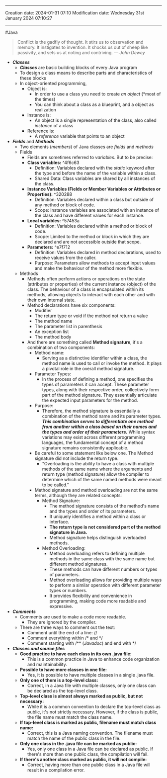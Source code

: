 
----
Creation date: 2024-01-31 07:10
Modification date: Wednesday 31st January 2024 07:10:27

----

#Java  

> Conflict is the gadfly of thought. It stirs us to observation and memory. It instigates to invention. It shocks us out of sheep like passivity, and sets us at noting and contriving.
> — <cite>John Dewey</cite>

- ***Classes***
	- ***Classes*** are basic building blocks of every Java program
	- To design a class means to describe parts and characteristics of these blocks 
	- In object-oriented programming,
		- Object is: 
			- In order to use a class you need to create *an object* (*most of the times)
			- You can think about a class as a blueprint, and a object as realization
		- Instance is:
			- An object is a single representation of the class, also called *instance* of a class
		- Reference is:
			- A *reference* variable that points to an object
- ***Fields*** and ***Methods***
	- Two elements (*members*) of Java classes are *fields* and *methods*
	- Fields
		- Fields are sometimes referred to *variables*. But to be precise:
		- **Class variables:** ^4f6c63
			- Definition: Variables declared with the *static* keyword after the type and before the name of the variable within a class.
			- Shared Data: Class variables are shared by all instances of the class.
		- **Instance Variables (Fields or Member Variables or Attributes or Properties):** ^320288
			- Definition: Variables declared within a class but outside of any method or block of code.
			- Scope: Instance variables are associated with an instance of the class and have different values for each instance.
		- **Local variables:** ^57453a
			- Definition: Variables declared within a method or block of code.
			- Scope: Limited to the method or block in which they are declared and are not accessible outside that scope.
		- **Parameters:** ^e7f712
			- Definition: Variables declared in method declarations, used to receive values from the caller.
			- Purpose: Parameters allow methods to accept input values and make the behaviour of the method more flexible.
	- Methods
		- Methods often perform actions or operations on the state (attributes or properties) of the current instance (object) of the class. The behaviour of a class is encapsulated within its methods, allowing objects to interact with each other and with their own internal state.
		- Method declarations have six components:
			- Modifier
			- The return type or void if the method not return a value
			- The method name
			- The parameter list in parenthesis
			- An exception list
			- The method body
		- And there are something called **Method signature**, it's a combination of two components:
			- Method name: 
				- Serving as a distinctive identifier within a class, the method name is used to call or invoke the method. It plays a pivotal role in the overall method signature.
			- Parameter Types:
				- In the process of defining a method, one specifies the types of parameters it can accept. These parameter types, along with their respective order, collectively form part of the method signature. They essentially articulate the expected input parameters for the method.
			- Purpose:
				- Therefore, the method signature is essentially a combination of the method name and its parameter types. ***This combination serves to differentiate one method from another within a class based on their names and the types and order of their parameters.*** While syntax variations may exist across different programming languages, the fundamental concept of a method signature remains consistently applicable.
			-  Be careful to some statement like below one. The Method signature did not include the return type.
				- "Overloading is the ability to have a class with multiple methods of the same name where the arguments and return type (method signature) allow the compiler to determine which of the same named methods were meant to be called."
			- Method signature and method overloading are not the same terms, although they are related concepts:
				- Method Signature:
					- The method signature consists of the method's name and the types and order of its parameters.
					- It uniquely identifies a method within a class or interface.
					- **The return type is not considered part of the method signature in Java.**
					- Method signature helps distinguish overloaded methods.
				- Method Overloading:
					- Method overloading refers to defining multiple methods in the same class with the same name but different method signatures.
					- These methods can have different numbers or types of parameters.
					- Method overloading allows for providing multiple ways to perform a similar operation with different parameter types or numbers.
					- It provides flexibility and convenience in programming, making code more readable and expressive.
- ***Comments***
	- Comments are used to make a code more readable.
		- They are ignored by the compiler.
	- There are three ways to comment out the text:
		- Comment until the end of a line: //
		- Comment everything within /* and \*/
		- Comment starting with /** (*Javadoc*) and end with \*/
- ***Classes and source files***
	- **Good practice to have each class in its own .java file:**
	    - This is a common practice in Java to enhance code organization and maintainability.
	- **Possible to have more classes in one file:**
	    - Yes, it is possible to have multiple classes in a single .java file.
	- **Only one of them is a top-level class:**
	    - Correct, in a Java file with multiple classes, only one class can be declared as the top-level class.
	- **Top-level class is almost always marked as public, but not necessary:**
	    - While it is a common convention to declare the top-level class as public, it's not strictly necessary. However, if the class is public, the file name must match the class name.
	- **If top-level class is marked as public, filename must match class name:**
	    - Correct, this is a Java naming convention. The filename must match the name of the public class in the file.
	- **Only one class in the .java file can be marked as public:**
	    - Yes, only one class in a Java file can be declared as public. If there's more than one public class, the compilation will fail.
	- **If there's another class marked as public, it will not compile:**
	    - Correct, having more than one public class in a Java file will result in a compilation error.
